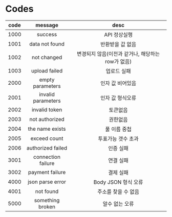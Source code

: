# Codes

|code|message|desc|
|:---:|:---:|:---:|
| 1000 | success | API 정상실행 |
| 1001 | data not found | 반환받을 값 없음 |
| 1002 | not changed | 변경되지 않음(이전과 같거나, 해당하는 row가 없음) |
| 1003 | upload failed | 업로드 실패 |
| 2000 | empty parameters | 인자 값 비어있음 |
| 2001 | invalid parameters | 인자 값 형식오류 |
| 2002 | invalid token | 토큰없음 |
| 2003 | not authorized | 권한없음 |
| 2004 | the name exists | 풀 이름 중첩 |
| 2005 | exceed count | 투표가능 갯수 초과 |
| 2006 | authorized failed | 인증 실패 |
| 3001 | connection failure | 연결 실패 |
| 3002 | payment failure | 결제 실패 |
| 4000 | json parse error | Body JSON 형식 오류 |
| 4001 | not found | 주소를 찾을 수 없음 |
| 5000 | something broken | 알수 없는 오류 |